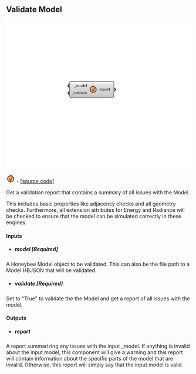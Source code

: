 ## Validate Model

![](../../images/components/Validate_Model.png)

![](../../images/icons/Validate_Model.png) - [[source code]](https://github.com/ladybug-tools/honeybee-grasshopper-core/blob/master/honeybee_grasshopper_core/src//HB%20Validate%20Model.py)


Get a validation report that contains a summary of all issues with the Model. 

This includes basic properties like adjacency checks and all geometry checks. Furthermore, all extension attributes for Energy and Radiance will be checked to ensure that the model can be simulated correctly in these engines. 



#### Inputs
* ##### model [Required]
A Honeybee Model object to be validated. This can also be the file path to a Model HBJSON that will be validated. 
* ##### validate [Required]
Set to "True" to validate the the Model and get a report of all issues with the model. 

#### Outputs
* ##### report
A report summarizing any issues with the input _model. If anything is invalid about the input model, this component will give a warning and this report will contain information about the specific parts of the model that are invalid. Otherwise, this report will simply say that the input model is valid. 